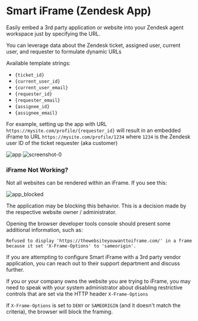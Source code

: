 # Smart iFrame (Zendesk App)

Easily embed a 3rd party application or website into your Zendesk agent workspace just by specifying the URL.

You can leverage data about the Zendesk ticket, assigned user, current user, and requester to formulate dynamic URLs

Available template strings:

- `{ticket_id}`
- `{current_user_id}`
- `{current_user_email}`
- `{requester_id}`
- `{requester_email}`
- `{assignee_id}`
- `{assignee_email}`

For example, setting up the app with URL `https://mysite.com/profile/{requester_id}` will result in an embedded iFrame to URL `https://mysite.com/profile/1234` where `1234` is the Zendesk user ID of the ticket requester (aka customer)

![app](https://github.com/hubbubdev/zendesk-easy-iframe/assets/162829918/10ad63f7-ff06-4920-b130-0ae94fa0bf2c)
![screenshot-0](https://github.com/hubbubdev/zendesk-easy-iframe/assets/162829918/81956a52-0634-4c8c-8a40-d196dd29c73c)

### iFrame Not Working?

Not all websites can be rendered within an iFrame. If you see this:

![app_blocked](https://github.com/hubbubdev/zendesk-easy-iframe/assets/162829918/b158ac21-f413-4103-9e65-e9d93b4795c0)

The application may be blocking this behavior. This is a decision made by the respective website owner / administrator.

Opening the browser developer tools console should present some additional information, such as:

```
Refused to display 'https://thewebsiteyouwanttoiframe.com/' in a frame because it set 'X-Frame-Options' to 'sameorigin'.
```

If you are attempting to configure Smart iFrame with a 3rd party vendor application, you can reach out to their support department and discuss further.

If you or your company owns the website you are trying to iFrame, you may need to speak with your system administrator about disabling restrictive controls that are set via the HTTP header `X-Frame-Options`

If `X-Frame-Options` is set to `DENY` or `SAMEORIGIN` (and it doesn't match the criteria), the browser will block the framing.
